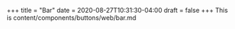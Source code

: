 +++
title = "Bar"
date = 2020-08-27T10:31:30-04:00
draft = false
+++
This is content/components/buttons/web/bar.md
